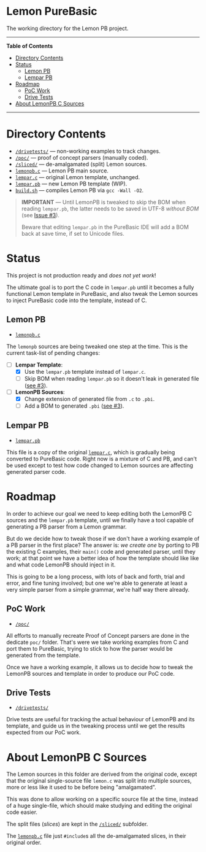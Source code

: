 # Lemon PureBasic

The working directory for the Lemon PB project.

-----

**Table of Contents**

<!-- MarkdownTOC autolink="true" bracket="round" autoanchor="false" lowercase="only_ascii" uri_encoding="true" levels="1,2,3" -->

- [Directory Contents](#directory-contents)
- [Status](#status)
    - [Lemon PB](#lemon-pb)
    - [Lempar PB](#lempar-pb)
- [Roadmap](#roadmap)
    - [PoC Work](#poc-work)
    - [Drive Tests](#drive-tests)
- [About LemonPB C Sources](#about-lemonpb-c-sources)

<!-- /MarkdownTOC -->

-----

# Directory Contents

- [`/drivetests/`][drivetests/] — non-working examples to track changes.
- [`/poc/`][poc/] — proof of concept parsers (manually coded).
- [`/sliced/`][sliced/] — de-amalgamated (split) Lemon sources.
- [`lemonpb.c`][lemonpb.c] — Lemon PB main source.
- [`lempar.c`][lempar.c] — original Lemon template, unchanged.
- [`lempar.pb`][lempar.pb] — new Lemon PB template (WIP).
- [`build.sh`][build.sh] — compiles Lemon PB via `gcc -Wall -O2`.

> **IMPORTANT** — Until LemonPB is tweaked to skip the BOM when reading `lempar.pb`, the latter needs to be saved in UTF-8 _without BOM_ (see [Issue #3][#3]).
>
> Beware that editing `lempar.pb` in the PureBasic IDE will add a BOM back at save time, if set to Unicode files.

# Status

This project is not production ready and _does not yet work_!

The ultimate goal is to port the C code in `lempar.pb` until it becomes a fully functional Lemon template in PureBasic, and also tweak the Lemon sources to inject PureBasic code into the template, instead of C.

## Lemon PB

- [`lemonpb.c`][lemonpb.c]

The `lemonpb` sources are being tweaked one step at the time.
This is the current task-list of pending changes:

- [ ] **Lempar Template**:
    + [x] Use the `lempar.pb` template instead of `lempar.c`.
    + [ ] Skip BOM when reading `lempar.pb` so it doesn't leak in generated file ([see #3][#3]).
- [ ] **LemonPB Sources**:
    + [x] Change extension of generated file from `.c` to `.pbi`.
    + [ ] Add a BOM to generated `.pbi` ([see #3][#3]).

## Lempar PB

- [`lempar.pb`][lempar.pb]

This file is a copy of the original [`lempar.c`][lempar.c], which is gradually being converted to PureBasic code.
Right now is a mixture of C and PB, and can't be used except to test how code changed to Lemon sources are affecting generated parser code.

# Roadmap

In order to achieve our goal we need to keep editing both the LemonPB C sources and the `lempar.pb` template, until we finally have a tool capable of generating a PB parser from a Lemon grammar.

But do we decide how to tweak those if we don't have a working example of a PB parser in the first place?
The answer is: _we create one_ by porting to PB the existing C examples, their `main()` code and generated parser, until they work; at that point we have a better idea of how the template should like like and what code LemonPB should inject in it.

This is going to be a long process, with lots of back and forth, trial and error, and fine tuning involved; but one we're able to generate at least a very simple parser from a simple grammar, we're half way there already.

## PoC Work

- [`/poc/`][poc/]

All efforts to manually recreate Proof of Concept parsers are done in the dedicate `poc/` folder.
That's were we take working examples from C and port them to PureBasic, trying to stick to how the parser would be generated from the template.

Once we have a working example, it allows us to decide how to tweak the LemonPB sources and template in order to produce our PoC code.

## Drive Tests

- [`/drivetests/`][drivetests/]

Drive tests are useful for tracking the actual behaviour of LemonPB and its template, and guide us in the tweaking process until we get the results expected from our PoC work.

# About LemonPB C Sources

The Lemon sources in this folder are derived from the original code, except that the original single-source file `lemon.c` was split into multiple sources, more or less like it used to be before being "amalgamated".

This was done to allow working on a specific source file at the time, instead of a huge single-file, which should make studying and editing the original code easier.

The split files (_slices_) are kept in the [`/sliced/`][sliced/] subfolder.

The [`lemonpb.c`][lemonpb.c] file just `#include`s all the de-amalgamated slices, in their original order.

<!-----------------------------------------------------------------------------
                               REFERENCE LINKS
------------------------------------------------------------------------------>

<!-- project files and folders -->

[drivetests/]: ./drivetests/ "Navigate to drive tests folder"
[poc/]: ./poc/ "Navigate to the Proof of Concept folder"
[sliced/]: ./sliced/ "Navigate to de-amalgamated Lemon sources folder"

[lemonpb.c]: ./lemonpb.c "View Lemon PB source"
[lempar.c]: ./lempar.c "View 'lempar.c' source"
[lempar.pb]: ./lempar.pb "View 'lempar.pb' source"
[build.sh]: ./build.sh "View script source"

<!-- Issues -->

[#3]: https://github.com/tajmone/Lemon-PB/issues/3 "#3 — Handle BOMs in PB Sources."

<!-- EOF -->
